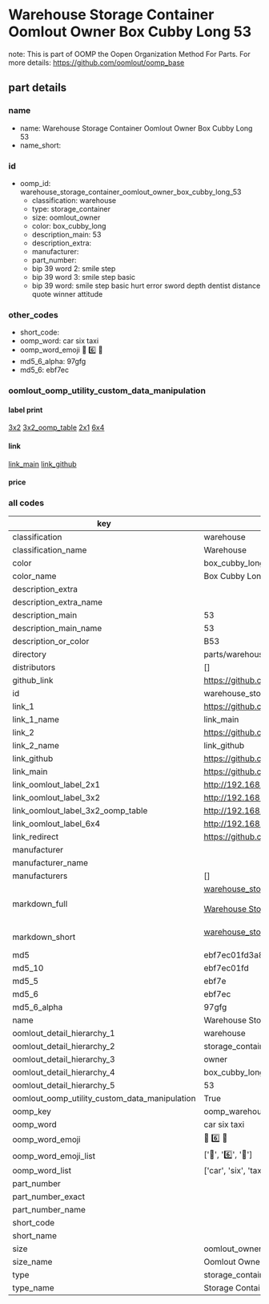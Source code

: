 # Warehouse Storage Container Oomlout Owner Box Cubby Long 53  

note: This is part of OOMP the Oopen Organization Method For Parts. For more details: https://github.com/oomlout/oomp_base

##  part details
  







### name
* name: Warehouse Storage Container Oomlout Owner Box Cubby Long 53
* name_short: 
### id
* oomp_id: warehouse_storage_container_oomlout_owner_box_cubby_long_53
  * classification: warehouse
  * type: storage_container
  * size: oomlout_owner
  * color: box_cubby_long
  * description_main: 53
  * description_extra: 
  * manufacturer: 
  * part_number: 
  * bip 39 word 2: smile step
  * bip 39 word 3: smile step basic
  * bip 39 word: smile step basic hurt error sword depth dentist distance quote winner attitude

### other_codes
* short_code: 
* oomp_word: car six taxi
* oomp_word_emoji :car: :six: :taxi:
* md5_6_alpha: 97gfg
* md5_6: ebf7ec






### oomlout_oomp_utility_custom_data_manipulation
#### label print
[3x2](http://192.168.1.245:1112/?label=oomp%2097gfg)
[3x2_oomp_table](http://192.168.1.108:1112/?label=oomp%2097gfg)
[2x1](http://192.168.1.242:1112/?label=oomp%2097gfg)
[6x4](http://192.168.1.55:1112/?label=oomp%2097gfg)    

#### link

[link_main](https://github.com/oomlout/oomlout_oomp_version_1_messy/tree/main/parts/warehouse_storage_container_oomlout_owner_box_cubby_long_53) [link_github](https://github.com/oomlout/oomlout_oomp_version_1_messy/tree/main/parts/warehouse_storage_container_oomlout_owner_box_cubby_long_53)                             

#### price







### all codes 
| key | value |  
| --- | --- |  
| classification | warehouse |  
| classification_name | Warehouse |  
| color | box_cubby_long |  
| color_name | Box Cubby Long |  
| description_extra |  |  
| description_extra_name |  |  
| description_main | 53 |  
| description_main_name | 53 |  
| description_or_color | B53 |  
| directory | parts/warehouse_storage_container_oomlout_owner_box_cubby_long_53 |  
| distributors | [] |  
| github_link | https://github.com/oomlout/oomlout_oomp_part_src/tree/main/parts/warehouse_storage_container_oomlout_owner_box_cubby_long_53 |  
| id | warehouse_storage_container_oomlout_owner_box_cubby_long_53 |  
| link_1 | https://github.com/oomlout/oomlout_oomp_version_1_messy/tree/main/parts/warehouse_storage_container_oomlout_owner_box_cubby_long_53 |  
| link_1_name | link_main |  
| link_2 | https://github.com/oomlout/oomlout_oomp_version_1_messy/tree/main/parts/warehouse_storage_container_oomlout_owner_box_cubby_long_53 |  
| link_2_name | link_github |  
| link_github | https://github.com/oomlout/oomlout_oomp_version_1_messy/tree/main/parts/warehouse_storage_container_oomlout_owner_box_cubby_long_53 |  
| link_main | https://github.com/oomlout/oomlout_oomp_version_1_messy/tree/main/parts/warehouse_storage_container_oomlout_owner_box_cubby_long_53 |  
| link_oomlout_label_2x1 | http://192.168.1.242:1112/?label=oomp%2097gfg |  
| link_oomlout_label_3x2 | http://192.168.1.245:1112/?label=oomp%2097gfg |  
| link_oomlout_label_3x2_oomp_table | http://192.168.1.108:1112/?label=oomp%2097gfg |  
| link_oomlout_label_6x4 | http://192.168.1.55:1112/?label=oomp%2097gfg |  
| link_redirect | https://github.com/oomlout/oomlout_oomp_version_1_messy/tree/main/parts/warehouse_storage_container_oomlout_owner_box_cubby_long_53 |  
| manufacturer |  |  
| manufacturer_name |  |  
| manufacturers | [] |  
| markdown_full | [warehouse_storage_container_oomlout_owner_box_cubby_long_53](none)<br>[](none)<br>[Warehouse Storage Container Oomlout Owner Box Cubby Long 53](none)<br><br> |  
| markdown_short | [warehouse_storage_container_oomlout_owner_box_cubby_long_53](none)<br><br> |  
| md5 | ebf7ec01fd3a8767712666fc26355e65 |  
| md5_10 | ebf7ec01fd |  
| md5_5 | ebf7e |  
| md5_6 | ebf7ec |  
| md5_6_alpha | 97gfg |  
| name | Warehouse Storage Container Oomlout Owner Box Cubby Long 53 |  
| oomlout_detail_hierarchy_1 | warehouse |  
| oomlout_detail_hierarchy_2 | storage_container |  
| oomlout_detail_hierarchy_3 | owner |  
| oomlout_detail_hierarchy_4 | box_cubby_long |  
| oomlout_detail_hierarchy_5 | 53 |  
| oomlout_oomp_utility_custom_data_manipulation | True |  
| oomp_key | oomp_warehouse_storage_container_oomlout_owner_box_cubby_long_53 |  
| oomp_word | car six taxi |  
| oomp_word_emoji | :car: :six: :taxi: |  
| oomp_word_emoji_list | [':car:', ':six:', ':taxi:'] |  
| oomp_word_list | ['car', 'six', 'taxi'] |  
| part_number |  |  
| part_number_exact |  |  
| part_number_name |  |  
| short_code |  |  
| short_name |  |  
| size | oomlout_owner |  
| size_name | Oomlout Owner |  
| type | storage_container |  
| type_name | Storage Container |  
